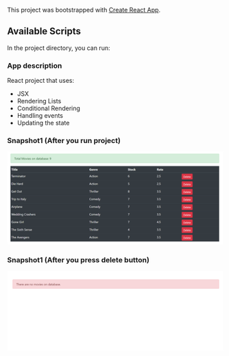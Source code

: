 This project was bootstrapped with [Create React App](https://github.com/facebook/create-react-app).

## Available Scripts

In the project directory, you can run:

### App description
React project that uses:
* JSX 
* Rendering Lists
* Conditional Rendering
* Handling events
* Updating the state

### Snapshot1 (After you run project)
![Sample 1](/src/assets/1.png?raw=true "Snapshot 1")

### Snapshot1 (After you press delete button)
![Sample 2](/src/assets/2.png?raw=true "Snapshot 2")
